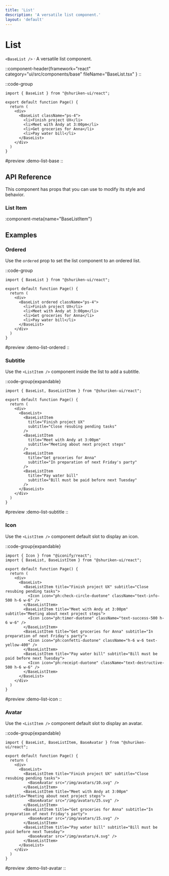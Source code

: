```yaml
---
title: 'List'
description: 'A versatile list component.'
layout: 'default'
---
```


# List

`<BaseList />` · A versatile list component.

::component-header{framework="react" category="ui/src/components/base" fileName="BaseList.tsx" }
::

::code-group

```tsx [DemoListBase.tsx]
import { BaseList } from "@shuriken-ui/react";

export default function Page() {
  return (
    <div>
      <BaseList className="ps-4">
        <li>Finish project UX</li>
        <li>Meet with Andy at 3:00pm</li>
        <li>Get groceries for Anna</li>
        <li>Pay water bill</li>
      </BaseList>
    </div>
  )
}
```

#preview
:demo-list-base
::


## API Reference

This component has props that you can use to modify its style and behavior.

### List Item

:component-meta{name="BaseListItem"}

## Examples

### Ordered

Use the `ordered` prop to set the list component to an ordered list.

::code-group

```tsx [DemoListOrdered.tsx]
import { BaseList } from "@shuriken-ui/react";

export default function Page() {
  return (
    <div>
      <BaseList ordered className="ps-4">
        <li>Finish project UX</li>
        <li>Meet with Andy at 3:00pm</li>
        <li>Get groceries for Anna</li>
        <li>Pay water bill</li>
      </BaseList>
    </div>
  )
}
```

#preview
:demo-list-ordered
::

### Subtitle

Use the `<ListItem />` component inside the list to add a subtitle.

::code-group{expandable}

```tsx [DemoListSubtitle.tsx]
import { BaseList, BaseListItem } from "@shuriken-ui/react";

export default function Page() {
  return (
    <div>
      <BaseList>
        <BaseListItem 
          title="Finish project UX" 
          subtitle="Close resubing pending tasks" 
        />
        <BaseListItem 
          title="Meet with Andy at 3:00pm" 
          subtitle="Meeting about next project steps" 
        />
        <BaseListItem 
          title="Get groceries for Anna" 
          subtitle="In preparation of next Friday's party" 
        />
        <BaseListItem 
          title="Pay water bill" 
          subtitle="Bill must be paid before next Tuesday" 
        />
      </BaseList>
    </div>
  )
}
```

#preview
:demo-list-subtitle
::

### Icon

Use the `<ListItem />` component default slot to display an icon.

::code-group{expandable}

```tsx [DemoListIcon.tsx]
import { Icon } from "@iconify/react";
import { BaseList, BaseListItem } from "@shuriken-ui/react";

export default function Page() {
  return (
    <div>
      <BaseList>
        <BaseListItem title="Finish project UX" subtitle="Close resubing pending tasks">
          <Icon icon="ph:check-circle-duotone" className="text-info-500 h-6 w-6" />
        </BaseListItem>
        <BaseListItem title="Meet with Andy at 3:00pm" subtitle="Meeting about next project steps">
          <Icon icon="ph:timer-duotone" className="text-success-500 h-6 w-6" />
        </BaseListItem>
        <BaseListItem title="Get groceries for Anna" subtitle="In preparation of next Friday's party">
          <Icon icon="ph:confetti-duotone" className="h-6 w-6 text-yellow-400" />
        </BaseListItem>
        <BaseListItem title="Pay water bill" subtitle="Bill must be paid before next Tuesday">
          <Icon icon="ph:receipt-duotone" className="text-destructive-500 h-6 w-6" />
        </BaseListItem>
      </BaseList>
    </div>
  )
}
```

#preview
:demo-list-icon
::

### Avatar

Use the `<ListItem />` component default slot to display an avatar.

::code-group{expandable}

```tsx [DemoListAvatar.tsx]
import { BaseList, BaseListItem, BaseAvatar } from "@shuriken-ui/react";

export default function Page() {
  return (
    <div>
      <BaseList>
        <BaseListItem title="Finish project UX" subtitle="Close resubing pending tasks">
          <BaseAvatar src="/img/avatars/10.svg" />
        </BaseListItem>
        <BaseListItem title="Meet with Andy at 3:00pm" subtitle="Meeting about next project steps">
          <BaseAvatar src="/img/avatars/25.svg" />
        </BaseListItem>
        <BaseListItem title="Get groceries for Anna" subtitle="In preparation of next Friday's party">
          <BaseAvatar src="/img/avatars/15.svg" />
        </BaseListItem>
        <BaseListItem title="Pay water bill" subtitle="Bill must be paid before next Tuesday">
          <BaseAvatar src="/img/avatars/4.svg" />
        </BaseListItem>
      </BaseList>
    </div>
  )
}
```

#preview
:demo-list-avatar
::